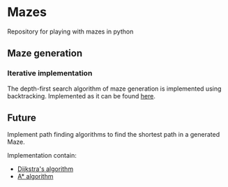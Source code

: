 # Mazes
Repository for playing with mazes in python

## Maze generation

### Iterative implementation
The depth-first search algorithm of maze generation is implemented using backtracking.
Implemented as it can be found [here](https://en.wikipedia.org/wiki/Maze_generation_algorithm#Iterative_implementation).

## Future

Implement path finding algorithms to find the shortest path in a generated Maze.

Implementation contain:

- [Dijkstra's algorithm](https://en.wikipedia.org/wiki/Pathfinding#Dijkstra's_algorithm)
- [A* algorithm](https://en.wikipedia.org/wiki/Pathfinding#A*_algorithm)

